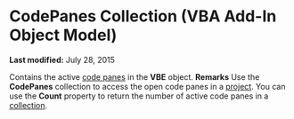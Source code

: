 
# CodePanes Collection (VBA Add-In Object Model)

 **Last modified:** July 28, 2015


Contains the active  [code panes](b8bdf64f-5920-1ae9-16d0-b26d09524a30.md) in the **VBE** object.
 **Remarks**
Use the  **CodePanes** collection to access the open code panes in a [project](b8bdf64f-5920-1ae9-16d0-b26d09524a30.md).
You can use the  **Count** property to return the number of active code panes in a [collection](b8bdf64f-5920-1ae9-16d0-b26d09524a30.md).
